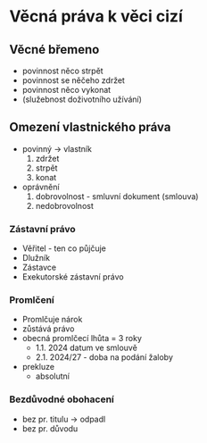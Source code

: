 # Věcná práva k věci cizí
## Věcné břemeno
- povinnost něco strpět
- povinnost se něčeho zdržet
- povinnost něco vykonat
- (služebnost doživotního užívání)
## Omezení vlastnického práva
- povinný -> vlastník
	1) zdržet
	2) strpět
	3) konat
- oprávnění
	1) dobrovolnost - smluvní dokument (smlouva)
	2) nedobrovolnost

### Zástavní právo
- Věřitel - ten co půjčuje
- Dlužník
- Zástavce
- Exekutorské zástavní právo

### Promlčení
- Promlčuje nárok
- zůstává právo
- obecná promlčecí lhůta = 3 roky
	- 1.1. 2024 datum ve smlouvě
	- 2.1. 2024/27 - doba na podání žaloby
- prekluze
	- absolutní
### Bezdůvodné obohacení
- bez pr. titulu -> odpadl
- bez pr. důvodu